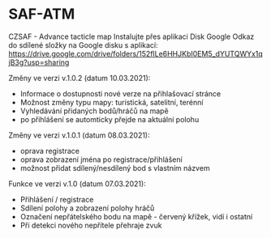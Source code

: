 # SAF-ATM
CZSAF - Advance tacticle map
Instalujte přes aplikaci Disk Google
Odkaz do sdílené složky na Google disku s aplikací:
https://drive.google.com/drive/folders/152flLe6HHJKbI0EM5_dYUTQWYx1qjB3g?usp=sharing

Změny ve verzi v.1.0.2 (datum 10.03.2021):
 - Informace o dostupnosti nové verze na přihlašovací stránce
 - Možnost změny typu mapy: turistická, satelitní, terénní
 - Vyhledávání přidaných bodů/hráčů na mapě
 - po přihlášení se automticky přejde na aktuální polohu

Změny ve verzi v.1.0.1 (datum 08.03.2021):
 - oprava registrace
 - oprava zobrazení jména po registrace/přihlášení
 - možnost přidat sdílený/nesdílený bod s vlastním názvem

Funkce ve verzi v.1.0 (datum 07.03.2021):
 - Přihlášení / registrace
 - Sdílení polohy a zobrazení polohy hráčů
 - Označení nepřátelského bodu na mapě - červený křížek, vidí i ostatní
 - Při detekci nového nepřítele přehraje zvuk
